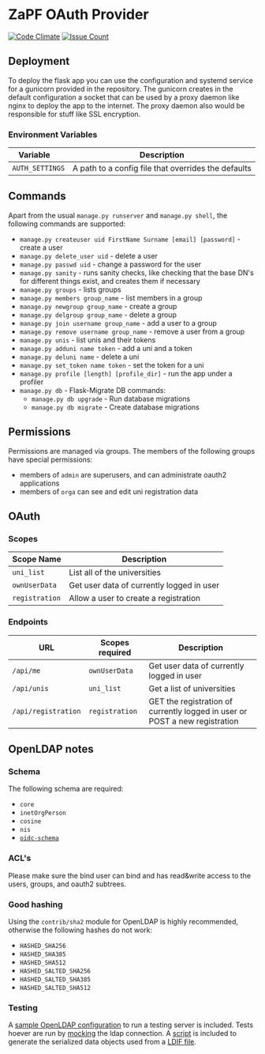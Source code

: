 # ZaPF OAuth Provider

[![Code Climate](https://codeclimate.com/github/ZaPF/account_management/badges/gpa.svg)](https://codeclimate.com/github/ZaPF/account_management) [![Issue Count](https://codeclimate.com/github/ZaPF/account_management/badges/issue_count.svg)](https://codeclimate.com/github/ZaPF/account_management)

## Deployment

To deploy the flask app you can use the configuration and systemd service for a gunicorn provided in the
repository. The gunicorn creates in the default configuration a socket that can be used by a proxy
daemon like nginx to deploy the app to the internet. The proxy daemon also would be responsible
for stuff like SSL encryption.

### Environment Variables

Variable        | Description
----------------|----------------------------------------------------
`AUTH_SETTINGS` | A path to a config file that overrides the defaults

## Commands

Apart from the usual `manage.py runserver` and `manage.py shell`, the following
commands are supported:

* `manage.py createuser uid FirstName Surname [email] [password]` - create a user
* `manage.py delete_user uid` - delete a user
* `manage.py passwd uid` - change a password for the user
* `manage.py sanity` - runs sanity checks, like checking that the base DN's for
  different things exist, and creates them if necessary
* `manage.py groups`  - lists groups
* `manage.py members group_name` - list members in a group
* `manage.py newgroup group_name` - create a group
* `manage.py delgroup group_name` - delete a group
* `manage.py join username group_name` - add a user to a group
* `manage.py remove username group_name` - remove a user from a group
* `manage.py unis` - list unis and their tokens
* `manage.py adduni name token` - add a uni and a token
* `manage.py deluni name` - delete a uni
* `manage.py set_token name token` - set the token for a uni
* `manage.py profile [length] [profile_dir]` - run the app under a profiler
* `manage.py db` - Flask-Migrate DB commands:
  * `manage.py db upgrade` - Run database migrations
  * `manage.py db migrate` - Create database migrations

## Permissions

Permissions are managed via groups. The members of the following groups have
special permissions:

* members of `admin` are superusers, and can administrate oauth2 applications
* members of `orga` can see and edit uni registration data

## OAuth

### Scopes

Scope Name    | Description
--------------|------------------------------------------
`uni_list`    | List all of the universities
`ownUserData` | Get user data of currently logged in user
`registration`| Allow a user to create a registration

### Endpoints

URL                 | Scopes required | Description
--------------------|-----------------|----------------------------------------------------------------------------
`/api/me`           | `ownUserData`   | Get user data of currently logged in user
`/api/unis`         | `uni_list`      | Get a list of universities
`/api/registration` | `registration`  | GET the registration of currently logged in user or POST a new registration

## OpenLDAP notes

### Schema
The following schema are required:
  * `core`
  * `inetOrgPerson`
  * `cosine`
  * `nis`
  * [`oidc-schema`](https://bitbucket.org/connect2id/openid-connect-ldap-schema/wiki/Home)

### ACL's
Please make sure the bind user can bind and has read&write access to the users,
groups, and oauth2 subtrees.

### Good hashing
Using the `contrib/sha2` module for OpenLDAP is highly recommended, otherwise
the following hashes do not work:
  * `HASHED_SHA256`
  * `HASHED_SHA385`
  * `HASHED_SHA512`
  * `HASHED_SALTED_SHA256`
  * `HASHED_SALTED_SHA385`
  * `HASHED_SALTED_SHA512`

### Testing
A [sample OpenLDAP configuration](test/OpenLDAP/slapd.conf) to run a testing
server is included.
Tests hoever are run by [mocking](http://ldap3.readthedocs.io/mocking.html) the
ldap connection. A [script](test/make_ldap_json.py) is included to generate the
serialized data objects used from a [LDIF file](test/data.ldif).

